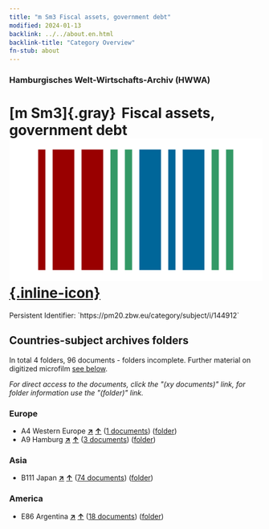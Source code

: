 ```yaml
---
title: "m Sm3 Fiscal assets, government debt"
modified: 2024-01-13
backlink: ../../about.en.html
backlink-title: "Category Overview"
fn-stub: about
---
```


### Hamburgisches Welt-Wirtschafts-Archiv (HWWA)

# [m Sm3]{.gray}&#8201; Fiscal assets, government debt &#160; [![Wikidata](/images/Wikidata-logo.svg "Wikidata"){.inline-icon}](http://www.wikidata.org/entity/Q104700257)

<div class="hint">Persistent Identifier: `https://pm20.zbw.eu/category/subject/i/144912`</div>







## Countries-subject archives folders







In total 4 folders, 96 documents - folders incomplete. Further material on digitized microfilm [see below](#filmsections).

_For direct access to the documents, click the "(xy documents)" link, for folder information use the "(folder)" link._



### Europe

- A4 Western Europe [**&nearr;**](../../../geo/i/140897/about.en.html "Western Europe (all folders)") [**&uarr;**](../../../geo/about.en.html#A4 "Country category system") (<a href="https://pm20.zbw.eu/iiifview/folder/sh/140897,144912" title="about: Western Europe : Fiscal assets, government debt" target="_blank">1 documents</a>) ([folder](../../../../folder/sh/1408xx/140897/1449xx/144912/about.en.html))
- A9 Hamburg [**&nearr;**](../../../geo/i/140905/about.en.html "Hamburg (all folders)") [**&uarr;**](../../../geo/about.en.html#A9 "Country category system") (<a href="https://pm20.zbw.eu/iiifview/folder/sh/140905,144912" title="about: Hamburg : Fiscal assets, government debt" target="_blank">3 documents</a>) ([folder](../../../../folder/sh/1409xx/140905/1449xx/144912/about.en.html))

### Asia

- B111 Japan [**&nearr;**](../../../geo/i/141272/about.en.html "Japan (all folders)") [**&uarr;**](../../../geo/about.en.html#B111 "Country category system") (<a href="https://pm20.zbw.eu/iiifview/folder/sh/141272,144912" title="about: Japan : Fiscal assets, government debt" target="_blank">74 documents</a>) ([folder](../../../../folder/sh/1412xx/141272/1449xx/144912/about.en.html))

### America

- E86 Argentina [**&nearr;**](../../../geo/i/141692/about.en.html "Argentina (all folders)") [**&uarr;**](../../../geo/about.en.html#E86 "Country category system") (<a href="https://pm20.zbw.eu/iiifview/folder/sh/141692,144912" title="about: Argentina : Fiscal assets, government debt" target="_blank">18 documents</a>) ([folder](../../../../folder/sh/1416xx/141692/1449xx/144912/about.en.html))



<a id="filmsections" />













